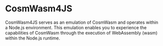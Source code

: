 # CosmWasm4JS

CosmWasm4JS serves as an emulation of CosmWasm and operates within a Node.js environment. This emulation enables you to experience the capabilities of CosmWasm through the execution of WebAssembly (wasm) within the Node.js runtime.
